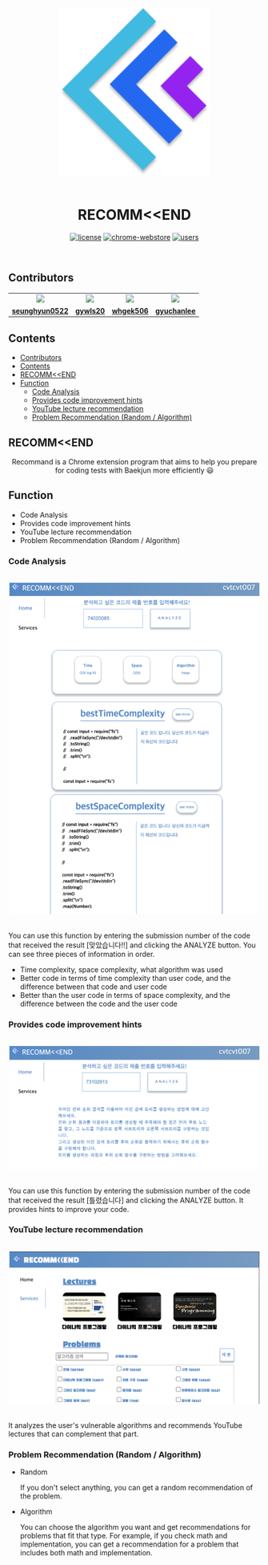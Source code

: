 <div align="center">
    <img src="./Client/assets/background.png" width=300 style="max-width:100%";> 
</div>
<br>

<h1 align="center">RECOMM&lt;&lt;END</h1>

<p align="center" dir="auto">
<a href="/BaekjoonHub/BaekjoonHub/blob/06f845dd9374836c71e9d7e3558233072f801008/LICENSE"><img src="https://camo.githubusercontent.com/2bb6ac78e5a9f4f688a6a066cc71b62012101802fcdb478e6e4c6b6ec75dc694/68747470733a2f2f696d672e736869656c64732e696f2f62616467652f6c6963656e73652d4d49542d626c75652e737667" alt="license" data-canonical-src="https://img.shields.io/badge/license-MIT-blue.svg" style="max-width: 100%;"></a>
<a href="https://chrome.google.com/webstore/detail/ccammcjdkpgjmcpijpahlehmapgmphmk" rel="nofollow"><img src="https://camo.githubusercontent.com/ebe380670009f00c048486943de2b1d93abb6c22a070f9066d362563ec01ca03/68747470733a2f2f696d672e736869656c64732e696f2f6368726f6d652d7765622d73746f72652f762f6363616d6d636a646b70676a6d6370696a7061686c65686d6170676d70686d6b2e737667" alt="chrome-webstore" data-canonical-src="https://img.shields.io/chrome-web-store/v/ccammcjdkpgjmcpijpahlehmapgmphmk.svg" style="max-width: 100%;"></a>
<a href="https://chrome.google.com/webstore/detail/ccammcjdkpgjmcpijpahlehmapgmphmk" rel="nofollow"><img src="https://camo.githubusercontent.com/28d2aafa1e80e8ca650f5550e6ace8d92bb686cffd4063d961853d791ad87f0e/68747470733a2f2f696d672e736869656c64732e696f2f6368726f6d652d7765622d73746f72652f642f6363616d6d636a646b70676a6d6370696a7061686c65686d6170676d70686d6b2e737667" alt="users" data-canonical-src="https://img.shields.io/chrome-web-store/d/ccammcjdkpgjmcpijpahlehmapgmphmk.svg" style="max-width: 100%;"></a>

</p>

</br>

## Contributors

<table align="center">
 <tr>
    <td align="center"><a href="https://github.com/seunghyun0522"><img src="https://avatars.githubusercontent.com/seunghyun0522" width="130px;"></a></td>
    <td align="center"><a href="https://github.com/trankill1127"><img src="https://avatars.githubusercontent.com/trankill1127" width="130px;"></a></td>    
    <td align="center"><a href="https://github.com/jeli01"><img src="https://avatars.githubusercontent.com/jeli01" width="130px;"></a></td>    
    <td align="center"><a href="https://github.com/llsy159"><img src="https://avatars.githubusercontent.com/llsy159" width="130px;"></a></td>
  </tr>
  <tr>
    <td align="center"><a href="https://github.com/seunghyun0522"><b>seunghyun0522</b></a></td>
    <td align="center"><a href="https://github.com/trankill1127"><b>gywls20</b></a></td>
    <td align="center"><a href="https://github.com/jeli01"><b>whgek506</b></a></td>
    <td align="center"><a href="https://github.com/llsy159"><b>gyuchanlee</b></a></td>

  </tr>
</table>

## Contents

- [Contributors](#contributors)
- [Contents](#contents)
- [RECOMM\<\<END](#recommend)
- [Function](#function)
  - [Code Analysis](#code-analysis)
  - [Provides code improvement hints](#provides-code-improvement-hints)
  - [YouTube lecture recommendation](#youtube-lecture-recommendation)
  - [Problem Recommendation (Random / Algorithm)](#problem-recommendation-random--algorithm)

## RECOMM&lt;&lt;END

<p align="center">Recommand is a Chrome extension program that aims to help you prepare for coding tests with Baekjun more efficiently 😃 </p>

## Function

- Code Analysis
- Provides code improvement hints
- YouTube lecture recommendation
- Problem Recommendation (Random / Algorithm)

### Code Analysis

</br>

<div align="center" >
<img  src="./Client/assets/codeAnalysis.png" width=500/>
</div>

</br>

You can use this function by entering the submission number of the code that received the result [맞았습니다!!] and clicking the ANALYZE button.
You can see three pieces of information in order.

- Time complexity, space complexity, what algorithm was used
- Better code in terms of time complexity than user code, and the difference between that code and user code
- Better than the user code in terms of space complexity, and the difference between the code and the user code

### Provides code improvement hints

</br>

<div align="center" >
<img  src="./Client/assets/codeFail.png" width=500/>
</div>

</br>

You can use this function by entering the submission number of the code that received the result [틀렸습니다] and clicking the ANALYZE button.
It provides hints to improve your code.

### YouTube lecture recommendation

</br>

<div align="center" >
<img  src="./Client/assets/video.png" width=500/>
</div>

</br>

It analyzes the user's vulnerable algorithms and recommends YouTube lectures that can complement that part.

### Problem Recommendation (Random / Algorithm)

- Random

  If you don't select anything, you can get a random recommendation of the problem.

- Algorithm

  You can choose the algorithm you want and get recommendations for problems that fit that type.
  For example, if you check math and implementation, you can get a recommendation for a problem that includes both math and implementation.
